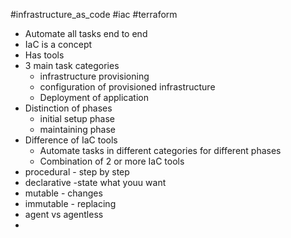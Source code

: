 #infrastructure_as_code #iac #terraform

- Automate all tasks end to end
- IaC is a concept
- Has tools
- 3 main task categories
	- infrastructure provisioning 
	- configuration of provisioned infrastructure
	- Deployment of application
- Distinction of phases
	- initial setup phase
	- maintaining phase
- Difference of IaC tools
	- Automate tasks in different categories for different phases
	- Combination of 2 or more IaC tools
- procedural - step by step
- declarative -state what youu want
- mutable - changes
- immutable - replacing
- agent vs agentless
- 